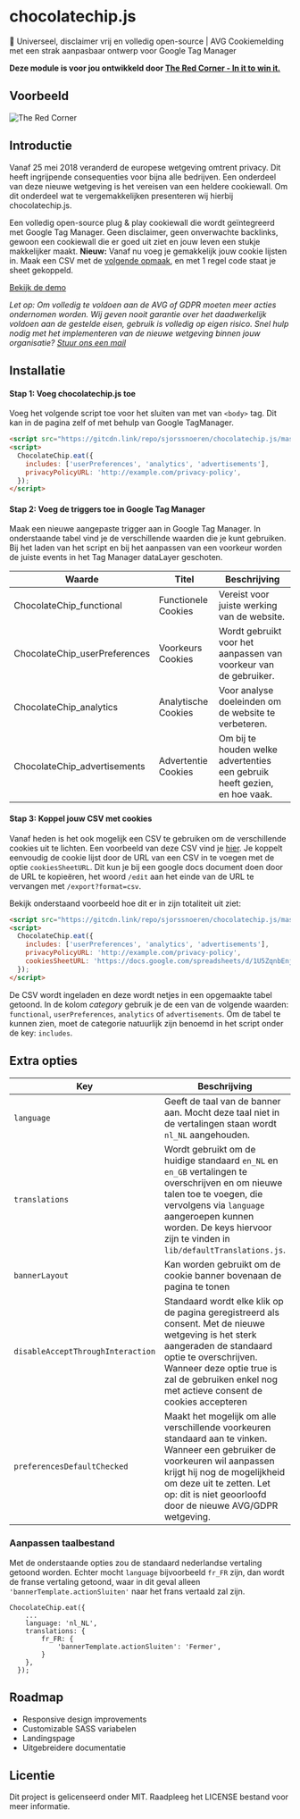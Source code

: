 # chocolatechip.js
🍪 Universeel, disclaimer vrij en volledig open-source | AVG Cookiemelding met een strak aanpasbaar ontwerp voor Google Tag Manager

**Deze module is voor jou ontwikkeld door [The Red Corner - In it to win it.](https://theredcorner.nl)**

## Voorbeeld

![The Red Corner](./images/theredcorner-chocolatechip-screenshot.png)

## Introductie

Vanaf 25 mei 2018 veranderd de europese wetgeving omtrent privacy. Dit heeft ingrijpende consequenties voor bijna alle bedrijven. Een onderdeel van deze nieuwe wetgeving is het vereisen van een heldere cookiewall. Om dit onderdeel wat te vergemakkelijken presenteren wij hierbij chocolatechip.js.

Een volledig open-source plug & play cookiewall die wordt geïntegreerd met Google Tag Manager. Geen disclaimer, geen onverwachte backlinks, gewoon een cookiewall die er goed uit ziet en jouw leven een stukje makkelijker maakt. **Nieuw:** Vanaf nu voeg je gemakkelijk jouw cookie lijsten in. Maak een CSV met de [volgende opmaak](https://docs.google.com/spreadsheets/d/1U5ZqnbEnjFA1wj1d_ScN6NHMcUgy4QooAjDLQl2cIRA/edit?usp=sharing), en met 1 regel code staat je sheet gekoppeld.

[Bekijk de demo](https://sjorssnoeren.github.io/chocolatechip.js/)

*Let op: Om volledig te voldoen aan de AVG of GDPR moeten meer acties ondernomen worden. Wij geven nooit garantie over het daadwerkelijk voldoen aan de gestelde eisen, gebruik is volledig op eigen risico. Snel hulp nodig met het implementeren van de nieuwe wetgeving binnen jouw organisatie? [Stuur ons een mail](mailto:mail@theredcorner.nl)*

## Installatie

#### Stap 1: Voeg chocolatechip.js toe

Voeg het volgende script toe voor het sluiten van met van `<body>` tag. Dit kan in de pagina zelf of met behulp van Google TagManager.

```html
<script src="https://gitcdn.link/repo/sjorssnoeren/chocolatechip.js/master/dist/js/chocolatechip.js"></script>
<script>
  ChocolateChip.eat({
    includes: ['userPreferences', 'analytics', 'advertisements'],
    privacyPolicyURL: 'http://example.com/privacy-policy',
  });
</script>
```

#### Stap 2: Voeg de triggers toe in Google Tag Manager

Maak een nieuwe aangepaste trigger aan in Google Tag Manager. In onderstaande tabel vind je de verschillende waarden die je kunt gebruiken. Bij het laden van het script en bij het aanpassen van een voorkeur worden de juiste events in het Tag Manager dataLayer geschoten.

| Waarde | Titel | Beschrijving |
|--------|-------|--------------|
| ChocolateChip_functional | Functionele Cookies | Vereist voor juiste werking van de website.  |
| ChocolateChip_userPreferences | Voorkeurs Cookies | Wordt gebruikt voor het aanpassen van voorkeur van de gebruiker. |
| ChocolateChip_analytics | Analytische Cookies | Voor analyse doeleinden om de website te verbeteren. |
| ChocolateChip_advertisements | Advertentie Cookies | Om bij te houden welke advertenties een gebruik heeft gezien, en hoe vaak. |

#### Stap 3: Koppel jouw CSV met cookies

Vanaf heden is het ook mogelijk een CSV te gebruiken om de verschillende cookies uit te lichten. Een voorbeeld van deze CSV vind je [hier](https://docs.google.com/spreadsheets/d/1U5ZqnbEnjFA1wj1d_ScN6NHMcUgy4QooAjDLQl2cIRA/edit?usp=sharing). Je koppelt eenvoudig de cookie lijst door de URL van een CSV in te voegen met de optie `cookiesSheetURL`. Dit kun je bij een google docs document doen door de URL te kopieëren, het woord `/edit` aan het einde van de URL te vervangen met `/export?format=csv`.

Bekijk onderstaand voorbeeld hoe dit er in zijn totaliteit uit ziet:

```html
<script src="https://gitcdn.link/repo/sjorssnoeren/chocolatechip.js/master/dist/js/chocolatechip.js"></script>
<script>
  ChocolateChip.eat({
    includes: ['userPreferences', 'analytics', 'advertisements'],
    privacyPolicyURL: 'http://example.com/privacy-policy',
    cookiesSheetURL: 'https://docs.google.com/spreadsheets/d/1U5ZqnbEnjFA1wj1d_ScN6NHMcUgy4QooAjDLQl2cIRA/export?format=csv'
  });
</script>
```

De CSV wordt ingeladen en deze wordt netjes in een opgemaakte tabel getoond. In de kolom *category* gebruik je de een van de volgende waarden: `functional`, `userPreferences`, `analytics` of `advertisements`. Om de tabel te kunnen zien, moet de categorie natuurlijk zijn benoemd in het script onder de key: `includes`.

## Extra opties
| Key | Beschrijving | Type | Voorbeeld |
|-----|--------------|------|-----------|
| `language` | Geeft de taal van de banner aan. Mocht deze taal niet in de vertalingen staan wordt `nl_NL` aangehouden.| String | `nl_NL`, `en_GB` |
| `translations` | Wordt gebruikt om de huidige standaard `en_NL` en `en_GB` vertalingen te overschrijven en om nieuwe talen toe te voegen, die vervolgens via `language` aangeroepen kunnen worden. De keys hiervoor zijn te vinden in `lib/defaultTranslations.js`. | Object | zie beschrijving onder deze tabel |
| `bannerLayout` | Kan worden gebruikt om de cookie banner bovenaan de pagina te tonen | String | `bottom` (standaard), `top` |
| `disableAcceptThroughInteraction` | Standaard wordt elke klik op de pagina geregistreerd als consent. Met de nieuwe wetgeving is het sterk aangeraden de standaard optie te overschrijven. Wanneer deze optie true is zal de gebruiken enkel nog met actieve consent de cookies accepteren | Boolean | `true` / `false` |
| `preferencesDefaultChecked` | Maakt het mogelijk om alle verschillende voorkeuren standaard aan te vinken. Wanneer een gebruiker de voorkeuren wil aanpassen krijgt hij nog de mogelijkheid om deze uit te zetten. Let op: dit is niet geoorloofd door de nieuwe AVG/GDPR wetgeving. | Boolean | `true` / `false` |

### Aanpassen taalbestand

Met de onderstaande opties zou de standaard nederlandse vertaling getoond worden. Echter mocht `language` bijvoorbeeld `fr_FR` zijn, dan wordt de franse vertaling getoond, waar in dit geval alleen `'bannerTemplate.actionSluiten'` naar het frans vertaald zal zijn.

```
ChocolateChip.eat({
    ...
    language: 'nl_NL',
    translations: {
    	fr_FR: {
    		'bannerTemplate.actionSluiten': 'Fermer',
    	}
    },
  });
```

## Roadmap

* Responsive design improvements
* Customizable SASS variabelen
* Landingspage
* Uitgebreidere documentatie

## Licentie

Dit project is gelicenseerd onder MIT. Raadpleeg het LICENSE bestand voor meer informatie.